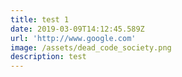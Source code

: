 ```yaml
---
title: test 1
date: 2019-03-09T14:12:45.589Z
url: 'http://www.google.com'
image: /assets/dead_code_society.png
description: test
---
```


